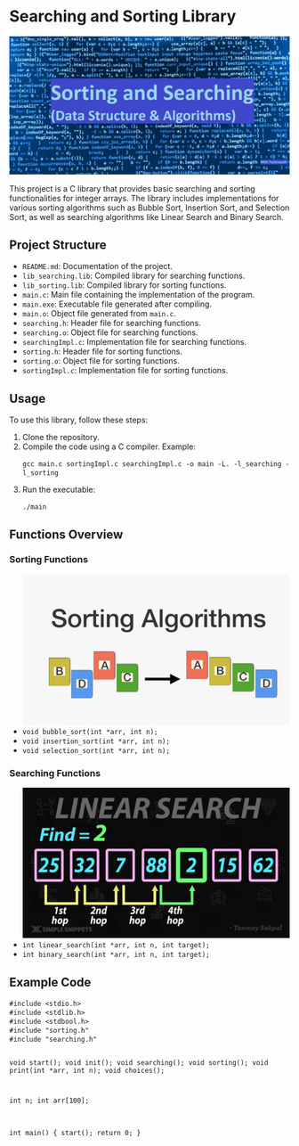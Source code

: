 <h1>Searching and Sorting Library</h1>
<img src="../images/image1.jpg">
<p>This project is a C library that provides basic searching and sorting functionalities for integer arrays. The library includes implementations for various sorting algorithms such as Bubble Sort, Insertion Sort, and Selection Sort, as well as searching algorithms like Linear Search and Binary Search.</p>

<h2>Project Structure</h2>
<ul>
    <li><code>README.md</code>: Documentation of the project.</li>
    <li><code>lib_searching.lib</code>: Compiled library for searching functions.</li>
    <li><code>lib_sorting.lib</code>: Compiled library for sorting functions.</li>
    <li><code>main.c</code>: Main file containing the implementation of the program.</li>
    <li><code>main.exe</code>: Executable file generated after compiling.</li>
    <li><code>main.o</code>: Object file generated from <code>main.c</code>.</li>
    <li><code>searching.h</code>: Header file for searching functions.</li>
    <li><code>searching.o</code>: Object file for searching functions.</li>
    <li><code>searchingImpl.c</code>: Implementation file for searching functions.</li>
    <li><code>sorting.h</code>: Header file for sorting functions.</li>
    <li><code>sorting.o</code>: Object file for sorting functions.</li>
    <li><code>sortingImpl.c</code>: Implementation file for sorting functions.</li>
</ul>

<h2>Usage</h2>
<p>To use this library, follow these steps:</p>
<ol>
    <li>Clone the repository.</li>
    <li>Compile the code using a C compiler. Example:</li>
    <pre><code>gcc main.c sortingImpl.c searchingImpl.c -o main -L. -l_searching -l_sorting</code></pre>
    <li>Run the executable:</li>
    <pre><code>./main</code></pre>
</ol>

<h2>Functions Overview</h2>

<h3>Sorting Functions</h3>
<ul>
    <img src="../images/image2.jpg">
    <li><code>void bubble_sort(int *arr, int n);</code></li>
    <li><code>void insertion_sort(int *arr, int n);</code></li>
    <li><code>void selection_sort(int *arr, int n);</code></li>
</ul>

<h3>Searching Functions</h3>
<ul>
    <img src="../images/image3.jpg">
    <li><code>int linear_search(int *arr, int n, int target);</code></li>
    <li><code>int binary_search(int *arr, int n, int target);</code></li>
</ul>

<h2>Example Code</h2>
<pre><code>#include &lt;stdio.h&gt;
#include &lt;stdlib.h&gt;
#include &lt;stdbool.h&gt;
#include "sorting.h"
#include "searching.h"

void start();
void init();
void searching();
void sorting();
void print(int *arr, int n);
void choices();

int n;
int arr[100];

int main() {
    start();
    return 0;
}</code></pre>
